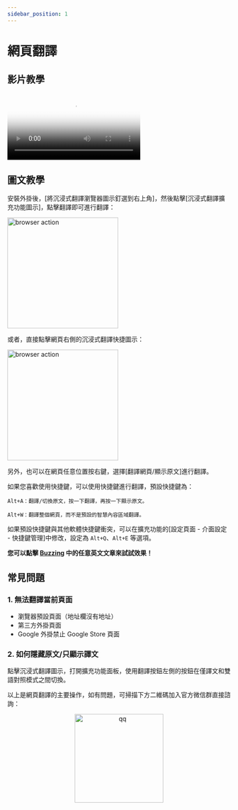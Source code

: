 ```yaml
---
sidebar_position: 1
---
```


# 網頁翻譯

## 影片教學

<video
  controls
  poster="https://immersivetranslate.com/assets/price/video-poster-zh-Hans.png"
  src="https://s.immersivetranslate.com/assets/uploads/full-intro-zh-CN-rYaxVV.mp4"
/>

## 圖文教學

安裝外掛後，[將沉浸式翻譯瀏覽器圖示釘選到右上角]，然後點擊[沉浸式翻譯擴充功能圖示]，點擊翻譯即可進行翻譯：

<img src="https://s.immersivetranslate.com/static/official-static/assets/browser-panel-v2.png" alt="browser action" width="250" />

或者，直接點擊網頁右側的沉浸式翻譯快捷圖示：

<img src="https://s.immersivetranslate.com/assets/sidebar-shortcut.jpeg" alt="browser action" width="250" />

另外，也可以在網頁任意位置按右鍵，選擇[翻譯網頁/顯示原文]進行翻譯。

如果您喜歡使用快捷鍵，可以使用快捷鍵進行翻譯，預設快捷鍵為：

    Alt+A：翻譯/切換原文，按一下翻譯，再按一下顯示原文。

    Alt+W：翻譯整個網頁，而不是預設的智慧內容區域翻譯。

如果預設快捷鍵與其他軟體快捷鍵衝突，可以在擴充功能的[設定頁面 - 介面設定 - 快捷鍵管理]中修改，設定為 `Alt+Q`、`Alt+E` 等選項。

**您可以點擊 [Buzzing](https://www.buzzing.cc/) 中的任意英文文章來試試效果！**

## 常見問題

### 1. 無法翻譯當前頁面

- 瀏覽器預設頁面（地址欄沒有地址）
- 第三方外掛頁面
- Google 外掛禁止 Google Store 頁面

### 2. 如何隱藏原文/只顯示譯文

點擊沉浸式翻譯圖示，打開擴充功能面板，使用翻譯按鈕左側的按鈕在僅譯文和雙語對照模式之間切換。

以上是網頁翻譯的主要操作，如有問題，可掃描下方二維碼加入官方微信群直接諮詢：

<div align="center">
<img src="https://s.immersivetranslate.com/assets/r2-uploads/wechat-contact4.png" width="200" alt="qq" />
</div>
